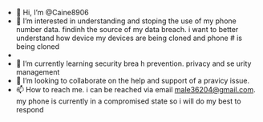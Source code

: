 - 👋 Hi, I’m @Caine8906
- 👀 I’m interested in understanding and stoping the use of my phone number data. findinh the source of my data breach. i want to better understand how device my devices are being cloned and phone # is being cloned
-   
- 🌱 I’m currently learning security brea h prevention.  privacy and se urity management 
- 💞️ I’m looking to collaborate on the help and support of a pravicy issue.  
- 📫 How to reach me.  i can be reached via email male36204@gmail.com.  my phone is currently in a compromised state so i will do my best to respond 

<!---
Caine8906/Caine8906 is a ✨ special ✨ repository because its `README.md` (this file) appears on your GitHub profile.
You can click the Preview link to take a look at your changes.
--->
